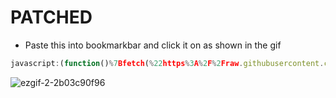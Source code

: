 # PATCHED
- [](https://via.placeholder.com/15/1589F0/000000?text=+) Paste this into bookmarkbar and click it on as shown in the gif
```js
javascript:(function()%7Bfetch(%22https%3A%2F%2Fraw.githubusercontent.com%2Fseanv999%2FGimKit%2Fmain%2FOpenSource.js%22)%0A.then((res)%20%3D%3E%20res.text()%0A.then((t)%20%3D%3E%20eval(t)))%7D)()%3B
```

![ezgif-2-2b03c90f96](https://user-images.githubusercontent.com/79374771/148756409-d83d13a9-5cc5-42e4-9e8a-e53a987dbbc1.gif)
